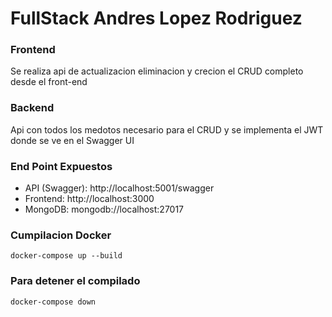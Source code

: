 # FullStack Andres Lopez Rodriguez

### Frontend
Se realiza api de actualizacion eliminacion y crecion el CRUD completo desde el front-end

### Backend
Api con todos los medotos necesario para el CRUD y se implementa el JWT donde se ve en el Swagger UI
### End Point Expuestos
- API (Swagger): http://localhost:5001/swagger
- Frontend: http://localhost:3000
- MongoDB: mongodb://localhost:27017
### Cumpilacion Docker
```
docker-compose up --build
```
### Para detener el compilado 
```
docker-compose down
```